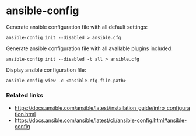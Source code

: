 # ansible-config

Generate ansible configuration file with all default settings:
```shell
ansible-config init --disabled > ansible.cfg
```

Generate ansible configuration file with all available plugins included:
```shell
ansible-config init --disabled -t all > ansible.cfg
```

Display ansible configuration file:
```shell
ansible-config view -c <ansible-cfg-file-path>
```

### Related links
- https://docs.ansible.com/ansible/latest/installation_guide/intro_configuration.html
- https://docs.ansible.com/ansible/latest/cli/ansible-config.html#ansible-config
